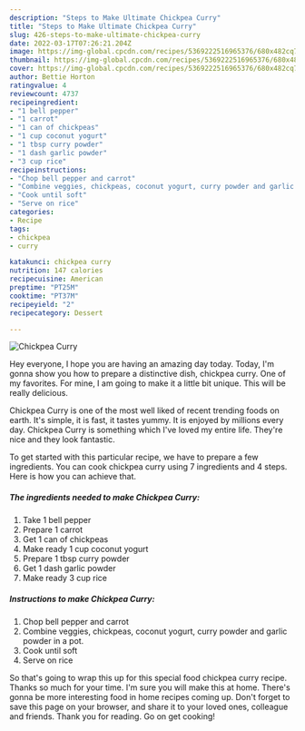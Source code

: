 ```yaml
---
description: "Steps to Make Ultimate Chickpea Curry"
title: "Steps to Make Ultimate Chickpea Curry"
slug: 426-steps-to-make-ultimate-chickpea-curry
date: 2022-03-17T07:26:21.204Z
image: https://img-global.cpcdn.com/recipes/5369222516965376/680x482cq70/chickpea-curry-recipe-main-photo.jpg
thumbnail: https://img-global.cpcdn.com/recipes/5369222516965376/680x482cq70/chickpea-curry-recipe-main-photo.jpg
cover: https://img-global.cpcdn.com/recipes/5369222516965376/680x482cq70/chickpea-curry-recipe-main-photo.jpg
author: Bettie Horton
ratingvalue: 4
reviewcount: 4737
recipeingredient:
- "1 bell pepper"
- "1 carrot"
- "1 can of chickpeas"
- "1 cup coconut yogurt"
- "1 tbsp curry powder"
- "1 dash garlic powder"
- "3 cup rice"
recipeinstructions:
- "Chop bell pepper and carrot"
- "Combine veggies, chickpeas, coconut yogurt, curry powder and garlic powder in a pot."
- "Cook until soft"
- "Serve on rice"
categories:
- Recipe
tags:
- chickpea
- curry

katakunci: chickpea curry 
nutrition: 147 calories
recipecuisine: American
preptime: "PT25M"
cooktime: "PT37M"
recipeyield: "2"
recipecategory: Dessert

---
```



![Chickpea Curry](https://img-global.cpcdn.com/recipes/5369222516965376/680x482cq70/chickpea-curry-recipe-main-photo.jpg)

Hey everyone, I hope you are having an amazing day today. Today, I'm gonna show you how to prepare a distinctive dish, chickpea curry. One of my favorites. For mine, I am going to make it a little bit unique. This will be really delicious.



Chickpea Curry is one of the most well liked of recent trending foods on earth. It's simple, it is fast, it tastes yummy. It is enjoyed by millions every day. Chickpea Curry is something which I've loved my entire life. They're nice and they look fantastic.


To get started with this particular recipe, we have to prepare a few ingredients. You can cook chickpea curry using 7 ingredients and 4 steps. Here is how you can achieve that.

<!--inarticleads1-->

##### The ingredients needed to make Chickpea Curry:

1. Take 1 bell pepper
1. Prepare 1 carrot
1. Get 1 can of chickpeas
1. Make ready 1 cup coconut yogurt
1. Prepare 1 tbsp curry powder
1. Get 1 dash garlic powder
1. Make ready 3 cup rice




<!--inarticleads2-->

##### Instructions to make Chickpea Curry:

1. Chop bell pepper and carrot
1. Combine veggies, chickpeas, coconut yogurt, curry powder and garlic powder in a pot.
1. Cook until soft
1. Serve on rice




So that's going to wrap this up for this special food chickpea curry recipe. Thanks so much for your time. I'm sure you will make this at home. There's gonna be more interesting food in home recipes coming up. Don't forget to save this page on your browser, and share it to your loved ones, colleague and friends. Thank you for reading. Go on get cooking!
